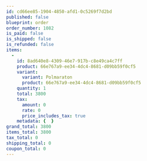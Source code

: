 ```yaml
---
id: cd66ee85-1904-4850-afd1-0c5269f7d2bd
published: false
blueprint: order
order_number: 1082
is_paid: false
is_shipped: false
is_refunded: false
items:
  -
    id: 8ad640e8-4309-46e7-917b-c8e49ca4c7ff
    product: 66e767a9-ee34-4dc4-8681-d09bb59f0cf5
    variant:
      variant: Polmaraton
      product: 66e767a9-ee34-4dc4-8681-d09bb59f0cf5
    quantity: 1
    total: 3800
    tax:
      amount: 0
      rate: 0
      price_includes_tax: true
    metadata: {  }
grand_total: 3800
items_total: 3800
tax_total: 0
shipping_total: 0
coupon_total: 0
---
```

